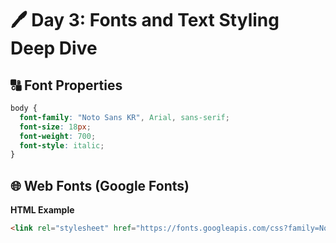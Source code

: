# 🖊️ Day 3: Fonts and Text Styling Deep Dive

## 🔠 Font Properties
```css
body {
  font-family: "Noto Sans KR", Arial, sans-serif;
  font-size: 18px;
  font-weight: 700;
  font-style: italic;
}
```

## 🌐 Web Fonts (Google Fonts)
**HTML Example**
```html
<link rel="stylesheet" href="https://fonts.googleapis.com/css?family=Noto+Sans+KR">
```